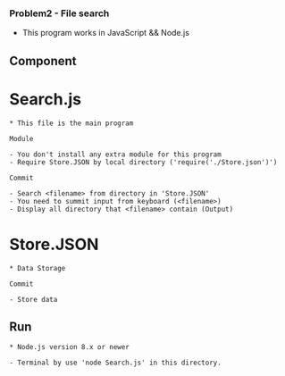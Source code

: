 ### Problem2 - File search

* This program works in JavaScript && Node.js 

##	Component

#	Search.js

	* This file is the main program

	Module
	
	- You don't install any extra module for this program
	- Require Store.JSON by local directory ('require('./Store.json')')
	
	Commit
	
	- Search <filename> from directory in 'Store.JSON'
	- You need to summit input from keyboard (<filename>)
	- Display all directory that <filename> contain (Output)
	
#	Store.JSON

	* Data Storage 

	Commit
	
	- Store data
	
##	Run

	* Node.js version 8.x or newer
	
	- Terminal by use 'node Search.js' in this directory. 
	
	
	
	
